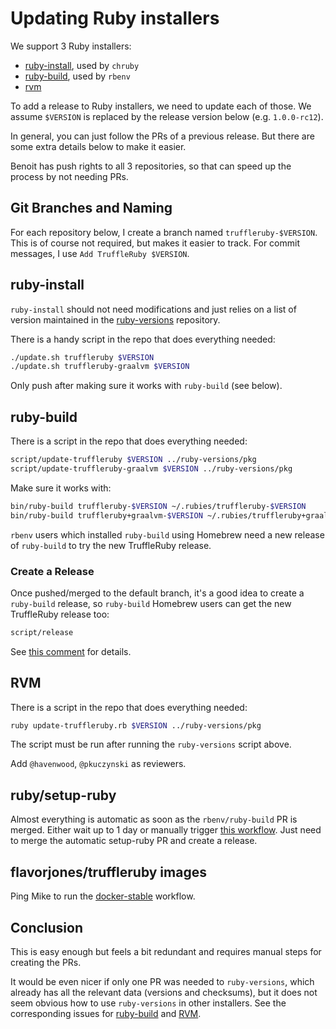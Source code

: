 
# Updating Ruby installers

We support 3 Ruby installers:

* [ruby-install](https://github.com/postmodern/ruby-install), used by `chruby`
* [ruby-build](https://github.com/rbenv/ruby-build), used by `rbenv`
* [rvm](https://github.com/rvm/rvm)

To add a release to Ruby installers, we need to update each of those.
We assume `$VERSION` is replaced by the release version below (e.g. `1.0.0-rc12`).

In general, you can just follow the PRs of a previous release.
But there are some extra details below to make it easier.

Benoit has push rights to all 3 repositories, so that can speed up the process by not needing PRs.

## Git Branches and Naming

For each repository below, I create a branch named `truffleruby-$VERSION`.
This is of course not required, but makes it easier to track.
For commit messages, I use `Add TruffleRuby $VERSION`.

## ruby-install

`ruby-install` should not need modifications and just relies on a list of version
maintained in the [ruby-versions](https://github.com/postmodern/ruby-versions) repository.

There is a handy script in the repo that does everything needed:

```bash
./update.sh truffleruby $VERSION
./update.sh truffleruby-graalvm $VERSION
```

Only push after making sure it works with `ruby-build` (see below).

## ruby-build

There is a script in the repo that does everything needed:

```bash
script/update-truffleruby $VERSION ../ruby-versions/pkg
script/update-truffleruby-graalvm $VERSION ../ruby-versions/pkg
```

Make sure it works with:
```bash
bin/ruby-build truffleruby-$VERSION ~/.rubies/truffleruby-$VERSION
bin/ruby-build truffleruby+graalvm-$VERSION ~/.rubies/truffleruby+graalvm-$VERSION
```

`rbenv` users which installed `ruby-build` using Homebrew need a new release of
`ruby-build` to try the new TruffleRuby release.

### Create a Release

Once pushed/merged to the default branch, it's a good idea to create a `ruby-build` release,
so `ruby-build` Homebrew users can get the new TruffleRuby release too:

```bash
script/release
```

See [this comment](https://github.com/rbenv/ruby-build/pull/1318#issuecomment-548399571) for details.

## RVM

There is a script in the repo that does everything needed:

```bash
ruby update-truffleruby.rb $VERSION ../ruby-versions/pkg
```

The script must be run after running the `ruby-versions` script above.

Add `@havenwood`, `@pkuczynski` as reviewers.

## ruby/setup-ruby

Almost everything is automatic as soon as the `rbenv/ruby-build` PR is merged.
Either wait up to 1 day or manually trigger [this workflow](https://github.com/ruby/ruby-builder/actions/workflows/check-new-releases.yml).
Just need to merge the automatic setup-ruby PR and create a release.

## flavorjones/truffleruby images

Ping Mike to run the [docker-stable](https://github.com/flavorjones/truffleruby/actions/workflows/docker-stable.yml) workflow.

## Conclusion

This is easy enough but feels a bit redundant and requires manual steps for
creating the PRs.

It would be even nicer if only one PR was needed to `ruby-versions`,
which already has all the relevant data (versions and checksums),
but it does not seem obvious how to use `ruby-versions` in other installers.
See the corresponding issues for [ruby-build](https://github.com/rbenv/ruby-build/issues/1194)
and [RVM](https://github.com/rvm/rvm/issues/4262).